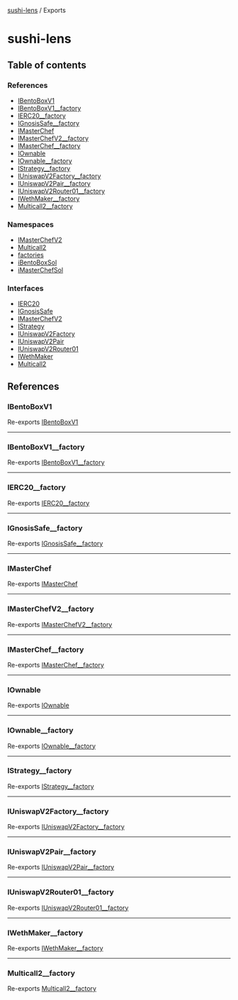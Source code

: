 [sushi-lens](README.md) / Exports

# sushi-lens

## Table of contents

### References

- [IBentoBoxV1](modules.md#ibentoboxv1)
- [IBentoBoxV1\_\_factory](modules.md#ibentoboxv1__factory)
- [IERC20\_\_factory](modules.md#ierc20__factory)
- [IGnosisSafe\_\_factory](modules.md#ignosissafe__factory)
- [IMasterChef](modules.md#imasterchef)
- [IMasterChefV2\_\_factory](modules.md#imasterchefv2__factory)
- [IMasterChef\_\_factory](modules.md#imasterchef__factory)
- [IOwnable](modules.md#iownable)
- [IOwnable\_\_factory](modules.md#iownable__factory)
- [IStrategy\_\_factory](modules.md#istrategy__factory)
- [IUniswapV2Factory\_\_factory](modules.md#iuniswapv2factory__factory)
- [IUniswapV2Pair\_\_factory](modules.md#iuniswapv2pair__factory)
- [IUniswapV2Router01\_\_factory](modules.md#iuniswapv2router01__factory)
- [IWethMaker\_\_factory](modules.md#iwethmaker__factory)
- [Multicall2\_\_factory](modules.md#multicall2__factory)

### Namespaces

- [IMasterChefV2](modules/IMasterChefV2.md)
- [Multicall2](modules/Multicall2.md)
- [factories](modules/factories.md)
- [iBentoBoxSol](modules/iBentoBoxSol.md)
- [iMasterChefSol](modules/iMasterChefSol.md)

### Interfaces

- [IERC20](interfaces/IERC20.md)
- [IGnosisSafe](interfaces/IGnosisSafe.md)
- [IMasterChefV2](interfaces/IMasterChefV2.md)
- [IStrategy](interfaces/IStrategy.md)
- [IUniswapV2Factory](interfaces/IUniswapV2Factory.md)
- [IUniswapV2Pair](interfaces/IUniswapV2Pair.md)
- [IUniswapV2Router01](interfaces/IUniswapV2Router01.md)
- [IWethMaker](interfaces/IWethMaker.md)
- [Multicall2](interfaces/Multicall2.md)

## References

### IBentoBoxV1

Re-exports [IBentoBoxV1](interfaces/iBentoBoxSol.IBentoBoxV1.md)

___

### IBentoBoxV1\_\_factory

Re-exports [IBentoBoxV1__factory](classes/factories.iBentoBoxSol.IBentoBoxV1__factory.md)

___

### IERC20\_\_factory

Re-exports [IERC20__factory](classes/factories.IERC20__factory.md)

___

### IGnosisSafe\_\_factory

Re-exports [IGnosisSafe__factory](classes/factories.IGnosisSafe__factory.md)

___

### IMasterChef

Re-exports [IMasterChef](interfaces/iMasterChefSol.IMasterChef-1.md)

___

### IMasterChefV2\_\_factory

Re-exports [IMasterChefV2__factory](classes/factories.IMasterChefV2__factory.md)

___

### IMasterChef\_\_factory

Re-exports [IMasterChef__factory](classes/factories.iMasterChefSol.IMasterChef__factory.md)

___

### IOwnable

Re-exports [IOwnable](interfaces/iMasterChefSol.IOwnable.md)

___

### IOwnable\_\_factory

Re-exports [IOwnable__factory](classes/factories.iMasterChefSol.IOwnable__factory.md)

___

### IStrategy\_\_factory

Re-exports [IStrategy__factory](classes/factories.IStrategy__factory.md)

___

### IUniswapV2Factory\_\_factory

Re-exports [IUniswapV2Factory__factory](classes/factories.IUniswapV2Factory__factory.md)

___

### IUniswapV2Pair\_\_factory

Re-exports [IUniswapV2Pair__factory](classes/factories.IUniswapV2Pair__factory.md)

___

### IUniswapV2Router01\_\_factory

Re-exports [IUniswapV2Router01__factory](classes/factories.IUniswapV2Router01__factory.md)

___

### IWethMaker\_\_factory

Re-exports [IWethMaker__factory](classes/factories.IWethMaker__factory.md)

___

### Multicall2\_\_factory

Re-exports [Multicall2__factory](classes/factories.Multicall2__factory.md)
